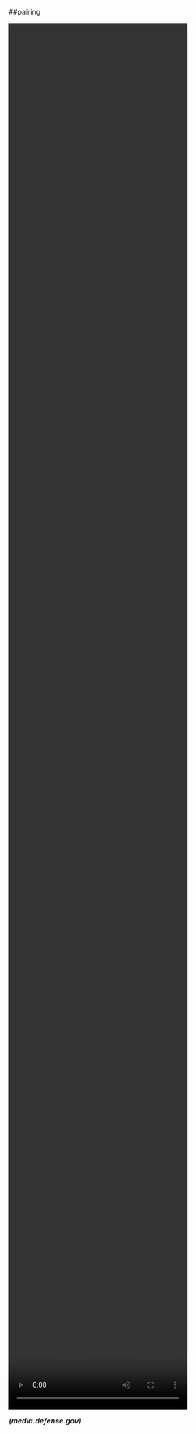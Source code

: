 <!-- .slide: data-background="resources/footer.svg" data-background-size="contain" data-background-position="bottom"  -->

##pairing

<video data-autoplay controls height="70%" width="70%" src="resources/pairing/U.S. Army Sniper Team - Spotter And Shooter.mp4"></video>


_**(media.defense.gov)**_  <!-- .element: style="color:maroon; font-size: .5em" -->

<br/>
<br/>
<br/>
<br/>
<br/>
<br/>
<br/>

<aside class="notes">
  <p>
  </p>
  <p>
  </p>
</aside>
